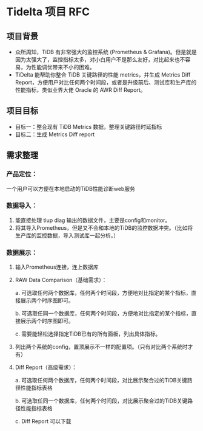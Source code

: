 # Tidelta 项目 RFC

## 项目背景
- 众所周知，TiDB 有非常强大的监控系统 (Prometheus & Grafana)。但是就是因为太强大了，监控指标太多，对小白用户不是那么友好，对比起来也不容易，为性能调优带来不小的困难。
- TiDelta 能帮助你整合 TiDB 关键路径的性能 metrics，并生成 Metrics Diff Report，方便用户对比任何两个时间段，或者是升级前后、测试库和生产库的性能指标，类似业界大佬 Oracle 的 AWR Diff Report。

## 项目目标
- 目标一：整合现有 TiDB Metrics 数据，整理关键路径时延指标
- 目标二：生成 Metrics Diff report

## 需求整理

### 产品定位：
一个用户可以方便在本地启动的TiDB性能诊断web服务

### 数据导入：
1. 能直接处理 tiup diag 输出的数据文件，主要是config和monitor。	
2. 将其导入Prometheus，但是又不会和本地的TiDB的监控数据冲突。（比如将生产库的监控数据，导入测试库一起分析。）


### 数据展示：
1. 输入Prometheus连接，连上数据库
2. RAW Data Comparison（基础需求）：

	a. 可选取任何两个数据库，任何两个时间段，方便地对比指定的某个指标，直接展示两个时序图即可。
	
	b. 可选取任同一个数据库，任何两个时间段，方便地对比指定的某个指标，直接展示两个时序图即可。
	
	c. 需要能轻松选择指定TiDB已有的所有面板，列出具体指标。
	
3. 列出两个系统的config，置顶展示不一样的配置项。（只有对比两个系统时才有）
4. Diff Report（高级需求）：

	a. 可选取任何两个数据库，任何两个时间段，对比展示聚合过的TiDB关键路径性能指标表格
	
	b. 可选取任同一个数据库，任何两个时间段，对比展示聚合过的TiDB关键路径性能指标表格
	
	c. Diff Report 可以下载
